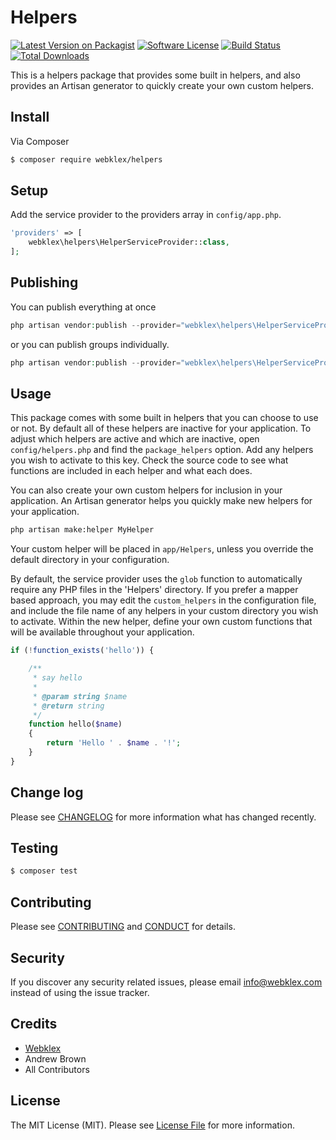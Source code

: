 # Helpers

[![Latest Version on Packagist][ico-version]][link-packagist]
[![Software License][ico-license]](LICENSE.md)
[![Build Status][ico-travis]][link-travis]
[![Total Downloads][ico-downloads]][link-downloads]

This is a helpers package that provides some built in helpers, and also provides an Artisan generator to quickly create your own custom helpers.

## Install

Via Composer

``` bash
$ composer require webklex/helpers
```

## Setup

Add the service provider to the providers array in `config/app.php`.

``` php
'providers' => [
    webklex\helpers\HelperServiceProvider::class,
];
```

## Publishing

You can publish everything at once

``` php
php artisan vendor:publish --provider="webklex\helpers\HelperServiceProvider"
```

or you can publish groups individually.

``` php
php artisan vendor:publish --provider="webklex\helpers\HelperServiceProvider" --tag="config"
```

## Usage

This package comes with some built in helpers that you can choose to use or not. By default all of these helpers are inactive for your application. To adjust which helpers are active and which are inactive, open `config/helpers.php` and find the `package_helpers` option. Add any helpers you wish to activate to this key. Check the source code to see what functions are included in each helper and what each does.

You can also create your own custom helpers for inclusion in your application. An Artisan generator helps you quickly make new helpers for your application. 

``` sh
php artisan make:helper MyHelper
```

Your custom helper will be placed in `app/Helpers`, unless you override the default directory in your configuration.

By default, the service provider uses the `glob` function to automatically require any PHP files in the 'Helpers' directory. If you prefer a mapper based approach, you may edit the `custom_helpers` in the configuration file, and include the file name of any helpers in your custom directory you wish to activate. Within the new helper, define your own custom functions that will be available throughout your application.

``` php
if (!function_exists('hello')) {

    /**
     * say hello
     *
     * @param string $name
     * @return string
     */
    function hello($name)
    {
        return 'Hello ' . $name . '!';
    }
}
```

## Change log

Please see [CHANGELOG](CHANGELOG.md) for more information what has changed recently.

## Testing

``` bash
$ composer test
```

## Contributing

Please see [CONTRIBUTING](CONTRIBUTING.md) and [CONDUCT](CONDUCT.md) for details.

## Security

If you discover any security related issues, please email info@webklex.com instead of using the issue tracker.

## Credits

- [Webklex][link-author]
- Andrew Brown
- All Contributors

## License

The MIT License (MIT). Please see [License File](LICENSE.md) for more information.

[ico-version]: https://img.shields.io/packagist/v/webklex/helpers.svg?style=flat-square
[ico-license]: https://img.shields.io/badge/license-MIT-brightgreen.svg?style=flat-square
[ico-travis]: https://img.shields.io/travis/webklex/helpers/master.svg?style=flat-square
[ico-scrutinizer]: https://img.shields.io/scrutinizer/coverage/g/webklex/helpers.svg?style=flat-square
[ico-code-quality]: https://img.shields.io/scrutinizer/g/webklex/helpers.svg?style=flat-square
[ico-downloads]: https://img.shields.io/packagist/dt/webklex/helpers.svg?style=flat-square

[link-packagist]: https://packagist.org/packages/webklex/helpers
[link-travis]: https://travis-ci.org/webklex/helpers
[link-scrutinizer]: https://scrutinizer-ci.com/g/webklex/helpers/code-structure
[link-code-quality]: https://scrutinizer-ci.com/g/webklex/helpers
[link-downloads]: https://packagist.org/packages/webklex/helpers
[link-author]: https://github.com/webklex
